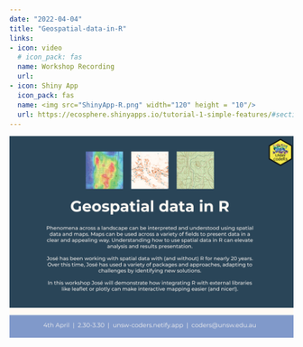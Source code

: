 ```yaml
---
date: "2022-04-04"
title: "Geospatial-data-in-R" 
links:
- icon: video
  # icon_pack: fas
  name: Workshop Recording 
  url: 
- icon: Shiny App
  icon_pack: fas
  name: <img src="ShinyApp-R.png" width="120" height = "10"/>
  url: https://ecosphere.shinyapps.io/tutorial-1-simple-features/#section-interactive-maps-with-mapview
---
```


<img src="geospatial_flyer.png" width=1450 style = "margin-left: 0px; margin-right: 0px; float:right;" >


